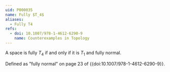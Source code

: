 ```yaml
---
uid: P000035
name: Fully $T_4$
aliases:
  - Fully T4
refs:
  - doi: 10.1007/978-1-4612-6290-9
    name: Counterexamples in Topology
---
```

A space is fully $T_4$ if and only if it is $T_1$ and fully normal.

Defined as "fully normal" on page 23 of {{doi:10.1007/978-1-4612-6290-9}}.
